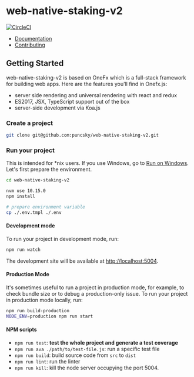 # web-native-staking-v2

[![CircleCI](https://circleci.com/gh/iotexproject/web-native-staking-v2/tree/master.svg?style=svg)](https://circleci.com/gh/iotexproject/web-native-staking-v2/tree/master)

- [Documentation](https://onefx.js.org/doc.html?utm_source=web-native-staking-v2)
- [Contributing](https://onefx.js.org/contributing.html?utm_source=github-iotex-explorer)

## Getting Started

web-native-staking-v2 is based on OneFx which is a full-stack framework for building web apps. Here are the features you'll find in Onefx.js:

- server side rendering and universal rendering with react and redux
- ES2017, JSX, TypeScript support out of the box
- server-side development via Koa.js

### Create a project

```bash
git clone git@github.com:puncsky/web-native-staking-v2.git
```

### Run your project

This is intended for \*nix users. If you use Windows, go to [Run on Windows](#run-on-windows). Let's first prepare the environment.

```bash
cd web-native-staking-v2

nvm use 10.15.0
npm install

# prepare environment variable
cp ./.env.tmpl ./.env
```

#### Development mode

To run your project in development mode, run:

```bash
npm run watch
```

The development site will be available at [http://localhost:5004](http://localhost:5004).

#### Production Mode

It's sometimes useful to run a project in production mode, for example, to check bundle size or to debug a production-only issue. To run your project in production mode locally, run:

```bash
npm run build-production
NODE_ENV=production npm run start
```

#### NPM scripts

- `npm run test`: **test the whole project and generate a test coverage**
- `npm run ava ./path/to/test-file.js`: run a specific test file
- `npm run build`: build source code from `src` to `dist`
- `npm run lint`: run the linter
- `npm run kill`: kill the node server occupying the port 5004.
